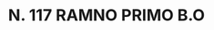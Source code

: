 ---
title: "N. 117 RAMNO PRIMO B.O"
plant-name: "N. 117.O"
plant-number: "117"
plant-img1: "/assets/img/plant117_verso.jpg"
plant-img2: "/assets/img/plant117.jpg"
plant-xml: "/assets/xml/plant117.xml"
plant-title: "N. 117 RAMNO PRIMO B.O"
plant-taxon-link: ""
plant-taxon-content: ""
layout: single-xml
---